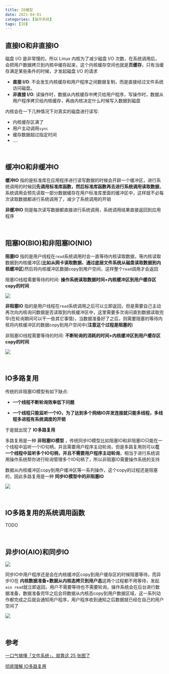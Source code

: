 ```yaml
---
title: IO模型
date: 2021-04-01
categories: [操作系统]
tags: [IO]  
---
```


## 直接IO和非直接IO

磁盘 I/O 是非常慢的，所以 Linux 内核为了减少磁盘 I/O 次数，在系统调用后，会把用户数据拷贝到内核中缓存起来，这个内核缓存空间也就是**页缓存**，只有当缓存满足某些条件的时候，才发起磁盘 I/O 的请求

- **直接 I/O**: 不会发生内核缓存和用户程序之间数据复制，而是直接经过文件系统访问磁盘。
- **非直接 I/O**: 读操作时，数据从内核缓存中拷贝给用户程序，写操作时，数据从用户程序拷贝给内核缓存，再由内核决定什么时候写入数据到磁盘

内核会在一下几种情况下对真实的磁盘进行读写:

- 内核缓存区满了
- 用户主动调用`sync`
- 缓存数据超过指定时间
- ....

​    

## 缓冲IO和非缓冲IO

**缓冲IO** 指的是标准库在应用程序进行读写数据的时候会开辟一个缓冲区，进行系统调用的时候回**先调用标准库函数，然后标准库函数再去进行系统调用读取数据**，系统调用会预先读取一部分数据缓存在用户标准库里面的缓冲区中，这样就不必每次读取数据都进行系统调用了，减少了系统调用的开销

**非缓冲IO** 则是每次读写数据都直接进行系统调用，系统调用结果直接返回到应用程序

​      

## 阻塞IO(BIO)和非阻塞IO(NIO)

**阻塞IO** 指的是用户线程在`read`系统调用时会一直等待内核读取数据，等内核读取数据到内核缓冲区(**比如从网卡读取数据、通过底层文件系统从磁盘读取数据到内核缓冲区**)然后将内核缓冲区数据copy到用户空间，这样整个`read`调用才会返回

阻塞IO线程需要等待的时间: **操作系统读取数据时间+内核缓冲区到用户缓存区copy的时间**

![](https://raw.githubusercontent.com/biningo/cdn/master/2021-04/BIO.png)

**非阻塞IO** 指的是用户线程在`read`系统调用之后可以立即返回，但是需要自己主动再次向内核询问数据是否读取到内核缓冲区中，这里需要多次询问直到数据读取完毕(在轮询期间可以干一些其它事情)，当数据准备好了之后，则需要阻塞的等待内核将内核缓冲区的数据copy到用户空间中(**注意这个过程是阻塞的**)

非阻塞IO线程需要等待的时间: **不断轮询的消耗的时间+内核缓冲区到用户缓存区copy的时间** 

![](https://raw.githubusercontent.com/biningo/cdn/master/2021-04/NIO.png)

​       

## IO多路复用

传统的非阻塞IO模型有如下缺点:

- **一个线程不断轮询效率低下问题** 

- **一个线程只能监听一个IO，为了达到多个网络IO并发连接就只能多线程，多线程多进程有系统调度的开销**

于是就出现了 **IO多路复用**

多路复用是一种 **非阻塞IO模型** ，传统同步IO模型比如阻塞IO和非阻塞IO只能在一个线程中监听一个IO句柄，并且需要用户程序主动轮询，但是多路复用则可以**在一个线程中监听多个IO句柄，并且不需要用户程序主动轮询**，相当于进行系统调用操作系统帮你进行轮询管理多个IO句柄了，所以非阻塞IO需要操作系统的支持

数据从内核缓冲区copy到用户缓冲区等一系列操作，这个copy的过程还是阻塞的，因此多路复用是一种 **同步IO模型中的非阻塞IO** 

![](https://raw.githubusercontent.com/biningo/cdn/master/2021-04/MIO.png)

​    

## IO多路复用的系统调用函数

TODO

​    

## 异步IO(AIO)和同步IO

![](https://raw.githubusercontent.com/biningo/cdn/master/2021-04/io.png)

同步IO中用户程序还是会在内核缓冲区copy到用户缓存区的时候阻塞等待，而异步IO在 **内核数据准备+数据从内核态拷贝到用户态**这两个过程都不用等待，发起`aio read`就立即返回，用户不需要等待也不需要轮询，操作系统会在后台进行数据准备，数据准备完毕之后会将数据从内核态copy到用户数据区域，这一系列动作都完成之后就会通知用户程序，用户程序收到通知之后数据就已经在自己的用户空间了

![](https://raw.githubusercontent.com/biningo/cdn/master/2021-04/AIO.png)

​    

## 参考

[一口气搞懂「文件系统」，就靠这 25 张图了](https://mp.weixin.qq.com/s/qJdoXTv_XS_4ts9YuzMNIw)

[彻底理解 IO多路复用](https://juejin.cn/post/6844904200141438984)